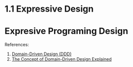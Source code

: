 # 1.1 Expressive Design

# Expresive Programing Design




References:
1. [Domain-Driven Design (DDD)](https://www.geeksforgeeks.org/domain-driven-design-ddd/)
2. [The Concept of Domain-Driven Design Explained](https://medium.com/microtica/the-concept-of-domain-driven-design-explained-3184c0fd7c3f)



